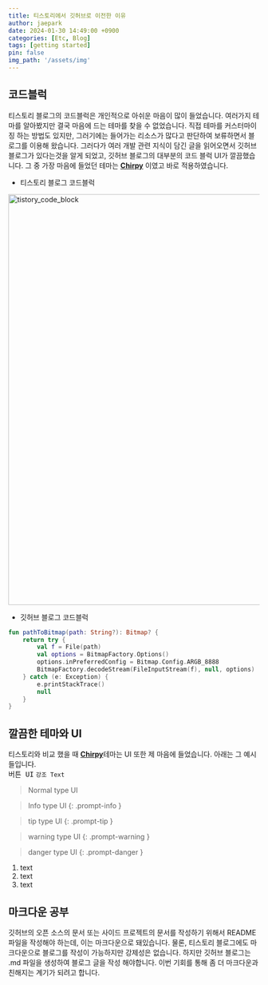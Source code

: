 ```yaml
---
title: 티스토리에서 깃허브로 이전한 이유
author: jaepark
date: 2024-01-30 14:49:00 +0900
categories: [Etc, Blog]
tags: [getting started]
pin: false
img_path: '/assets/img'
---
```

## 코드블럭

티스토리 블로그의 코드블럭은 개인적으로 아쉬운 마음이 많이 들었습니다. 여러가지 테마를 알아봤지만 결국 마음에 드는 테마를 찾을 수 없었습니다. 
직접 테마를 커스터마이징 하는 방법도 있지만, 그러기에는 들어가는 리소스가 많다고 판단하여 보류하면서 블로그를 이용해 왔습니다.
그러다가 여러 개발 관련 지식이 담긴 글을 읽어오면서 깃허브 블로그가 있다는것을 알게 되었고, 깃허브 블로그의 대부분의 코드 블럭 UI가 깔끔했습니다. 
그 중 가장 마음에 들었던 테마는 [**Chirpy**][chirpy] 이였고 바로 적용하였습니다.

- 티스토리 블로그 코드블럭
<img width="822" alt="tistory_code_block" src="https://github.com/YoonJaePark3908/StockPortfolio/assets/54883589/c06ab3b8-ac76-4846-8370-41c3aa51fae2">

- 깃허브 블로그 코드블럭
``` kotlin
fun pathToBitmap(path: String?): Bitmap? {
    return try {
        val f = File(path)
        val options = BitmapFactory.Options()
        options.inPreferredConfig = Bitmap.Config.ARGB_8888
        BitmapFactory.decodeStream(FileInputStream(f), null, options)
    } catch (e: Exception) {
        e.printStackTrace()
        null
    }
}
```

## 깔끔한 테마와 UI
티스토리와 비교 했을 때 [**Chirpy**][chirpy]테마는 UI 또한 제 마음에 들었습니다. 아래는 그 예시들입니다.  
<kbd>버튼 UI</kbd> `강조 Text`

> Normal type UI

> Info type UI
{: .prompt-info }

> tip type UI
{: .prompt-tip }

> warning type UI
{: .prompt-warning }

> danger type UI
{: .prompt-danger }

1. text
2. text
3. text

## 마크다운 공부
깃허브의 오픈 소스의 문서 또는 사이드 프로젝트의 문서를 작성하기 위해서 README 파일을 작성해야 하는데, 이는 마크다운으로 돼있습니다. 물론, 티스토리 블로그에도 
마크다운으로 블로그를 작성이 가능하지만 강제성은 없습니다. 하지만 깃허브 블로그는 .md 파일을 생성하여 블로그 글을 작성 해야합니다. 
이번 기회를 통해 좀 더 마크다운과 친해지는 계기가 되려고 합니다. 

[chirpy]: https://github.com/cotes2020/jekyll-theme-chirpy
